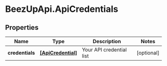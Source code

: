 # BeezUpApi.ApiCredentials

## Properties
Name | Type | Description | Notes
------------ | ------------- | ------------- | -------------
**credentials** | [**[ApiCredential]**](ApiCredential.md) | Your API credential list | [optional] 


